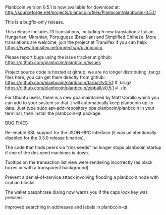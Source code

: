 Planbcoin version 0.5.1 is now available for download at:
http://sourceforge.net/projects/planbcoin/files/Planbcoin/planbcoin-0.5.1/

This is a bugfix-only release.

This release includes 13 translations, including 5 new translations:
Italian, Hungarian, Ukranian, Portuguese (Brazilian) and Simplified Chinese.
More translations are welcome; join the project at Transifex if you can help:
https://www.transifex.net/projects/p/planbcoin/

Please report bugs using the issue tracker at github:
https://github.com/planbcoin/planbcoin/issues

Project source code is hosted at github; we are no longer
distributing .tar.gz files here, you can get them
directly from github:
https://github.com/planbcoin/planbcoin/tarball/v0.5.1  # .tar.gz
https://github.com/planbcoin/planbcoin/zipball/v0.5.1  # .zip

For Ubuntu users, there is a new ppa maintained by Matt Corallo which
you can add to your system so that it will automatically keep
planbcoin up-to-date.  Just type
sudo apt-add-repository ppa:planbcoin/planbcoin
in your terminal, then install the planbcoin-qt package.


BUG FIXES

Re-enable SSL support for the JSON-RPC interface (it was unintentionally
disabled for the 0.5.0 release binaries).

The code that finds peers via "dns seeds" no longer stops planbcoin startup
if one of the dns seed machines is down.

Tooltips on the transaction list view were rendering incorrectly (as black boxes
or with a transparent background).

Prevent a denial-of-service attack involving flooding a planbcoin node with
orphan blocks.

The wallet passphrase dialog now warns you if the caps lock key was pressed.

Improved searching in addresses and labels in planbcoin-qt.
